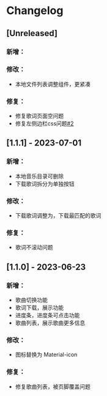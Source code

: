 # Changelog

## [Unreleased]

### 新增：

### 修改：

* 本地文件列表调整组件，更紧凑

### 修复：

* 修复歌词页面空问题
* 修复左侧边栏css问题[#2](https://github.com/chalmery/electron-music/pull/2)

## [1.1.1] - 2023-07-01

### 新增：

* 本地音乐目录可删除
* 下载歌词拆分为单独按钮

### 修改：

* 下载歌词调整为，下载最匹配的歌词

### 修复：

* 歌词不滚动问题

## [1.1.0] - 2023-06-23

### 新增：

* 歌曲切换功能
* 歌词下载，展示功能
* 进度条，进度条可点击功能
* 歌曲列表，展示歌曲更多信息

### 修改：

* 图标替换为 Material-icon

### 修复：

* 修复歌曲列表，被页脚覆盖问题
